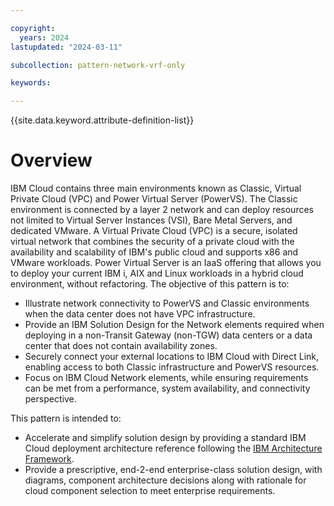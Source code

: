 ```yaml
---

copyright:
  years: 2024
lastupdated: "2024-03-11"

subcollection: pattern-network-vrf-only

keywords:

---
```


{{site.data.keyword.attribute-definition-list}}

# Overview

IBM Cloud contains three main environments known as Classic, Virtual Private Cloud (VPC) and Power Virtual Server (PowerVS). The Classic environment is connected by a layer 2 network and can deploy resources not limited to Virtual Server Instances (VSI), Bare Metal Servers, and dedicated VMware. A Virtual Private Cloud (VPC) is a secure, isolated virtual network that combines the security of a private cloud with the availability and scalability of IBM's public cloud and supports x86 and VMware workloads. Power Virtual Server is an IaaS offering that allows you to deploy your current IBM i, AIX and Linux workloads in a hybrid cloud environment, without refactoring. The objective of this pattern is to:

-   Illustrate network connectivity to PowerVS and Classic environments when the data center does not have VPC infrastructure.
-   Provide an IBM Solution Design for the Network elements required when deploying in a non-Transit Gateway (non-TGW) data centers or a data center that does not contain availability zones.
-   Securely connect your external locations to IBM Cloud with Direct Link, enabling access to both Classic infrastructure and PowerVS resources.
-   Focus on IBM Cloud Network elements, while ensuring requirements can be met from a performance, system availability, and connectivity perspective.

This pattern is intended to:

-   Accelerate and simplify solution design by providing a standard IBM Cloud deployment architecture reference following the [IBM Architecture Framework](/docs/architecture-framework).
-   Provide a prescriptive, end-2-end enterprise-class solution design, with diagrams, component architecture decisions along with rationale for cloud component selection to meet enterprise requirements.
